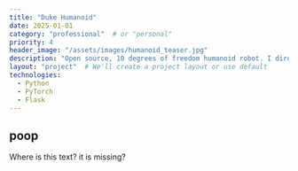 ```yaml
---
title: "Duke Humanoid"
date: 2025-01-01
category: "professional"  # or "personal"
priority: 4
header_image: "/assets/images/humanoid_teaser.jpg"
description: "Open source, 10 degrees of freedom humanoid robot. I directed design of electrical and control systems."
layout: "project"  # We'll create a project layout or use default
technologies:
  - Python
  - PyTorch
  - Flask
---
```


## poop
Where is this text? it is missing?
